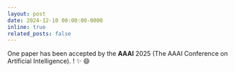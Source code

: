 ```yaml
---
layout: post
date: 2024-12-10 00:00:00-0000
inline: true
related_posts: false
---
```


One paper has been accepted by the **AAAI** 2025 (The AAAI Conference on Artificial Intelligence).
! :sparkles: :smile:
